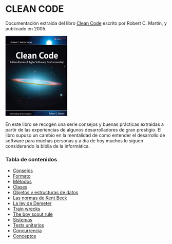 # CLEAN CODE

Documentación extraida del libro [Clean Code](https://www.amazon.com/Clean-Code-Handbook-Software-Craftsmanship/dp/0132350882) escrito por Robert C. Martin, y publicado en 2005.

![clean-code-book](./imagenes/clean-code-book.png)

En este libro se recogen una serie consejos y buenas prácticas extraidas a partir de las experiencias de algunos desarrolladores de gran prestigio.
El libro supuso un cambio en la mentalidad de como entender el desarrollo de software para muchas personas y a día de hoy muchos lo siguen considerando la biblia de la informática.

### Tabla de contenidos

- [Consejos](./Consejos)
- [Formato](./Formato)
- [Métodos](./Metodos)
- [Clases](./Clases)
- [Objetos y estructuras de datos](./ObjetosYEstructurasDeDatos)
- [Las normas de Kent Beck](./KentBecksRules)
- [La ley de Demeter](./LaLeyDeDemeter)
- [Train wrecks](./TrainWrecks)
- [The boy scout rule](./BoyScoutRule)
- [Sistemas](./Sistemas)
- [Tests unitarios](./TestsUnitarios)
- [Concurrencia](./Concurrencia)
- [Conceptos](./Conceptos)
